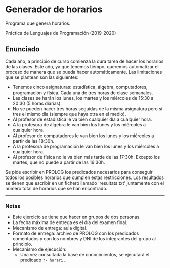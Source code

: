 # Generador de horarios

Programa que genera horarios.

Práctica de Lenguajes de Programación (2019-2020)

## Enunciado
Cada año, a principio de curso comienza la dura tarea de hacer los horarios de 
las clases. Este año, ya que tenemos tiempo, queremos automatizar el proceso 
de manera que se pueda hacer automáticamente. Las limitaciones que se plantean
son las siguientes:

- Tenemos cinco asignaturas: estadística, álgebra, computadores, programación y física. Cada una de tres horas de clase semanales.
- Las clases se harán los lunes, los martes y los miércoles de 15:30 a 20:30 (5 horas diarias).
- No se pueden hacer tres horas seguidas de la misma asignatura pero si tres el mismo día (siempre que haya otra en el medio).
- Al profesor de estadística le va bien cualquier día a cualquier hora.
- A la profesora de álgebra le van bien los lunes y los miércoles a cualquier hora.
- Al profesor de computadores le van bien los lunes y los miércoles a partir de las 18:30h.
- A la profesora de programación le van bien los lunes y los miércoles a cualquier hora.
- Al profesor de física no le va bien más tarde de las 17:30h. Excepto los martes, que no puede a partir de las 16:30h.

Se pide escribir en PROLOG los predicados necesarios para conseguir todos los 
posibles horarios que cumplen estas restricciones. Los resultados se tienen
que escribir en un fichero llamado 'resultats.txt' juntamente con el número 
total de horarios que se han encontrado.

---

### Notas
- Este ejercicio se tiene que hacer en grupos de dos personas.
- La fecha máxima de entrega es el día del examen final.
- Mecanismo de entrega: aula digital.
- Formato de entrega: archivo de PROLOG con los predicados comentados y con los nombres y DNI de los integrantes del grupo al principio.
- Mecanismo de ejecución:
  - Una vez consultada la base de conocimientos, se ejecutará el predicado `?- horari.`.